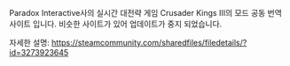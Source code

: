 Paradox Interactive사의 실시간 대전략 게임 Crusader Kings III의 모드 공동 번역 사이트 입니다.
비슷한 사이트가 있어 업데이트가 중지 되었습니다.

자세한 설명:
https://steamcommunity.com/sharedfiles/filedetails/?id=3273923645
